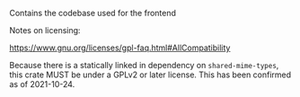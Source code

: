 Contains the codebase used for the frontend

Notes on licensing:

https://www.gnu.org/licenses/gpl-faq.html#AllCompatibility

Because there is a statically linked in dependency on `shared-mime-types`, this
crate MUST be under a GPLv2 or later license. This has been confirmed as of
2021-10-24.


